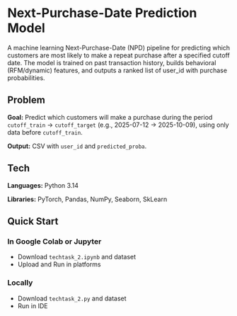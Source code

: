 # Next-Purchase-Date Prediction Model
A machine learning Next-Purchase-Date (NPD) pipeline for predicting which customers are most likely to make a repeat purchase after a specified cutoff date.
The model is trained on past transaction history, builds behavioral (RFM/dynamic) features, and outputs a ranked list of user_id with purchase probabilities.

## Problem

**Goal:** Predict which customers will make a purchase during the period `cutoff_train` → `cutoff_target` (e.g., 2025-07-12 → 2025-10-09), using only data before `cutoff_train`.

**Output:** CSV with `user_id` and `predicted_proba`.

## Tech
**Languages:** Python 3.14

**Libraries:** PyTorch, Pandas, NumPy, Seaborn, SkLearn 

## Quick Start

### In Google Colab or Jupyter
- Download `techtask_2.ipynb` and dataset
- Upload and Run in platforms

### Locally
- Download `techtask_2.py` and dataset
- Run in IDE


